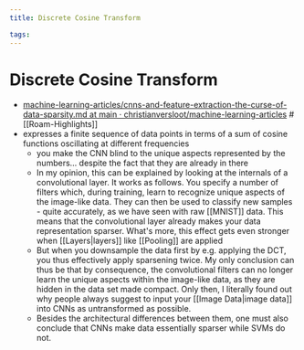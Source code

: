 ```yaml
---
title: Discrete Cosine Transform

tags: 
---
```


# Discrete Cosine Transform
- [machine-learning-articles/cnns-and-feature-extraction-the-curse-of-data-sparsity.md at main · christianversloot/machine-learning-articles](https://github.com/christianversloot/machine-learning-articles/blob/main/cnns-and-feature-extraction-the-curse-of-data-sparsity.md) #[[Roam-Highlights]]
- expresses a finite sequence of data points in terms of a sum of cosine functions oscillating at different frequencies
	- you make the CNN blind to the unique aspects represented by the numbers… despite the fact that they are already in there
	- In my opinion, this can be explained by looking at the internals of a convolutional layer. It works as follows. You specify a number of filters which, during training, learn to recognize unique aspects of the image-like data. They can then be used to classify new samples - quite accurately, as we have seen with raw [[MNIST]] data. This means that the convolutional layer already makes your data representation sparser. What's more, this effect gets even stronger when [[Layers|layers]] like [[Pooling]] are applied
	- But when you downsample the data first by e.g. applying the DCT, you thus effectively apply sparsening twice. My only conclusion can thus be that by consequence, the convolutional filters can no longer learn the unique aspects within the image-like data, as they are hidden in the data set made compact. Only then, I literally found out why people always suggest to input your [[Image Data|image data]] into CNNs as untransformed as possible.
	- Besides the architectural differences between them, one must also conclude that CNNs make data essentially sparser while SVMs do not.




































